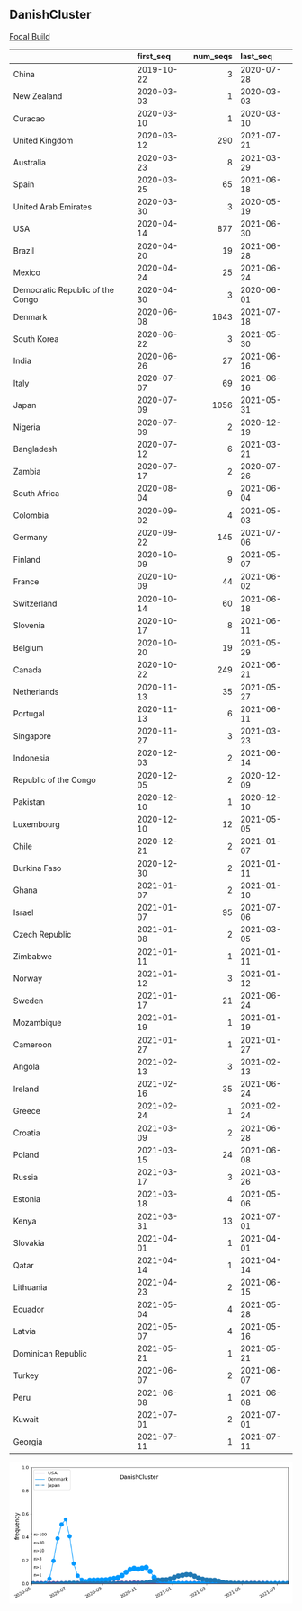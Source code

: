 

## DanishCluster
[Focal Build](https://nextstrain.org/groups/neherlab/ncov/DanishCluster?f_country=Denmark)

|                                  | first_seq   |   num_seqs | last_seq   |
|:---------------------------------|:------------|-----------:|:-----------|
| China                            | 2019-10-22  |          3 | 2020-07-28 |
| New Zealand                      | 2020-03-03  |          1 | 2020-03-03 |
| Curacao                          | 2020-03-10  |          1 | 2020-03-10 |
| United Kingdom                   | 2020-03-12  |        290 | 2021-07-21 |
| Australia                        | 2020-03-23  |          8 | 2021-03-29 |
| Spain                            | 2020-03-25  |         65 | 2021-06-18 |
| United Arab Emirates             | 2020-03-30  |          3 | 2020-05-19 |
| USA                              | 2020-04-14  |        877 | 2021-06-30 |
| Brazil                           | 2020-04-20  |         19 | 2021-06-28 |
| Mexico                           | 2020-04-24  |         25 | 2021-06-24 |
| Democratic Republic of the Congo | 2020-04-30  |          3 | 2020-06-01 |
| Denmark                          | 2020-06-08  |       1643 | 2021-07-18 |
| South Korea                      | 2020-06-22  |          3 | 2021-05-30 |
| India                            | 2020-06-26  |         27 | 2021-06-16 |
| Italy                            | 2020-07-07  |         69 | 2021-06-16 |
| Japan                            | 2020-07-09  |       1056 | 2021-05-31 |
| Nigeria                          | 2020-07-09  |          2 | 2020-12-19 |
| Bangladesh                       | 2020-07-12  |          6 | 2021-03-21 |
| Zambia                           | 2020-07-17  |          2 | 2020-07-26 |
| South Africa                     | 2020-08-04  |          9 | 2021-06-04 |
| Colombia                         | 2020-09-02  |          4 | 2021-05-03 |
| Germany                          | 2020-09-22  |        145 | 2021-07-06 |
| Finland                          | 2020-10-09  |          9 | 2021-05-07 |
| France                           | 2020-10-09  |         44 | 2021-06-02 |
| Switzerland                      | 2020-10-14  |         60 | 2021-06-18 |
| Slovenia                         | 2020-10-17  |          8 | 2021-06-11 |
| Belgium                          | 2020-10-20  |         19 | 2021-05-29 |
| Canada                           | 2020-10-22  |        249 | 2021-06-21 |
| Netherlands                      | 2020-11-13  |         35 | 2021-05-27 |
| Portugal                         | 2020-11-13  |          6 | 2021-06-11 |
| Singapore                        | 2020-11-27  |          3 | 2021-03-23 |
| Indonesia                        | 2020-12-03  |          2 | 2021-06-14 |
| Republic of the Congo            | 2020-12-05  |          2 | 2020-12-09 |
| Pakistan                         | 2020-12-10  |          1 | 2020-12-10 |
| Luxembourg                       | 2020-12-10  |         12 | 2021-05-05 |
| Chile                            | 2020-12-21  |          2 | 2021-01-07 |
| Burkina Faso                     | 2020-12-30  |          2 | 2021-01-11 |
| Ghana                            | 2021-01-07  |          2 | 2021-01-10 |
| Israel                           | 2021-01-07  |         95 | 2021-07-06 |
| Czech Republic                   | 2021-01-08  |          2 | 2021-03-05 |
| Zimbabwe                         | 2021-01-11  |          1 | 2021-01-11 |
| Norway                           | 2021-01-12  |          3 | 2021-01-12 |
| Sweden                           | 2021-01-17  |         21 | 2021-06-24 |
| Mozambique                       | 2021-01-19  |          1 | 2021-01-19 |
| Cameroon                         | 2021-01-27  |          1 | 2021-01-27 |
| Angola                           | 2021-02-13  |          3 | 2021-02-13 |
| Ireland                          | 2021-02-16  |         35 | 2021-06-24 |
| Greece                           | 2021-02-24  |          1 | 2021-02-24 |
| Croatia                          | 2021-03-09  |          2 | 2021-06-28 |
| Poland                           | 2021-03-15  |         24 | 2021-06-08 |
| Russia                           | 2021-03-17  |          3 | 2021-03-26 |
| Estonia                          | 2021-03-18  |          4 | 2021-05-06 |
| Kenya                            | 2021-03-31  |         13 | 2021-07-01 |
| Slovakia                         | 2021-04-01  |          1 | 2021-04-01 |
| Qatar                            | 2021-04-14  |          1 | 2021-04-14 |
| Lithuania                        | 2021-04-23  |          2 | 2021-06-15 |
| Ecuador                          | 2021-05-04  |          4 | 2021-05-28 |
| Latvia                           | 2021-05-07  |          4 | 2021-05-16 |
| Dominican Republic               | 2021-05-21  |          1 | 2021-05-21 |
| Turkey                           | 2021-06-07  |          2 | 2021-06-07 |
| Peru                             | 2021-06-08  |          1 | 2021-06-08 |
| Kuwait                           | 2021-07-01  |          2 | 2021-07-01 |
| Georgia                          | 2021-07-11  |          1 | 2021-07-11 |

![Overall trends DanishCluster](/overall_trends_figures/overall_trends_DanishCluster.png)